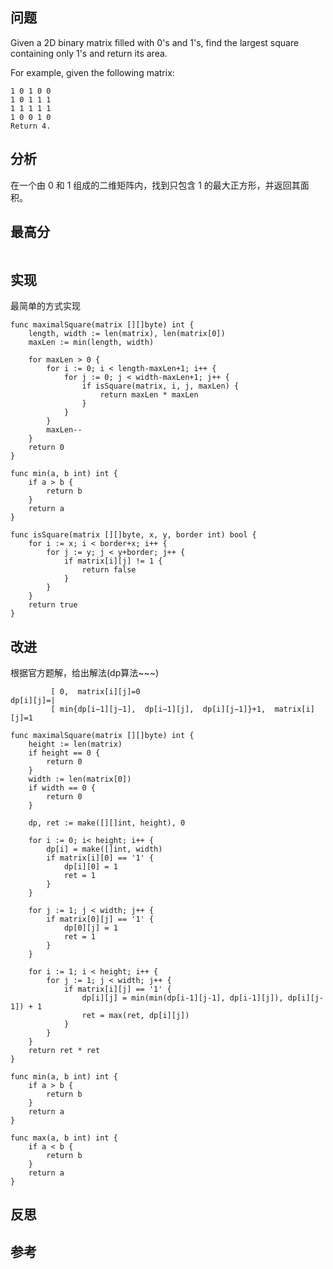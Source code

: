 ## 问题
Given a 2D binary matrix filled with 0's and 1's, find the largest square containing only 1's and return its area.

For example, given the following matrix:
```
1 0 1 0 0
1 0 1 1 1
1 1 1 1 1
1 0 0 1 0
Return 4.
```

## 分析
在一个由 0 和 1 组成的二维矩阵内，找到只包含 1 的最大正方形，并返回其面积。

## 最高分
```golang

```

## 实现
最简单的方式实现
```golang
func maximalSquare(matrix [][]byte) int {
	length, width := len(matrix), len(matrix[0])
	maxLen := min(length, width)

	for maxLen > 0 {
		for i := 0; i < length-maxLen+1; i++ {
			for j := 0; j < width-maxLen+1; j++ {
				if isSquare(matrix, i, j, maxLen) {
					return maxLen * maxLen
				}
			}
		}
		maxLen--
	}
	return 0
}

func min(a, b int) int {
	if a > b {
		return b
	}
	return a
}

func isSquare(matrix [][]byte, x, y, border int) bool {
	for i := x; i < border+x; i++ {
		for j := y; j < y+border; j++ {
			if matrix[i][j] != 1 {
				return false
			}
		}
	}
	return true
}
```

## 改进
根据官方题解，给出解法(dp算法~~~)
```
         [ 0,  matrix[i][j]=0
dp[i][j]=|
         [ min{dp[i−1][j−1],  dp[i−1][j],  dp[i][j−1]}+1,  matrix[i][j]=1
```

```golang
func maximalSquare(matrix [][]byte) int {
	height := len(matrix)
	if height == 0 {
		return 0
	}
	width := len(matrix[0])
	if width == 0 {
		return 0
	}

	dp, ret := make([][]int, height), 0

	for i := 0; i< height; i++ {
		dp[i] = make([]int, width)
		if matrix[i][0] == '1' {
			dp[i][0] = 1
			ret = 1
		}
	}

	for j := 1; j < width; j++ {
		if matrix[0][j] == '1' {
			dp[0][j] = 1
			ret = 1
		}
	}

	for i := 1; i < height; i++ {
		for j := 1; j < width; j++ {
			if matrix[i][j] == '1' {
				dp[i][j] = min(min(dp[i-1][j-1], dp[i-1][j]), dp[i][j-1]) + 1
				ret = max(ret, dp[i][j])
			}
		}
	}
	return ret * ret
}

func min(a, b int) int {
	if a > b {
		return b
	}
	return a
}

func max(a, b int) int {
	if a < b {
		return b
	}
	return a
}
```

## 反思

## 参考